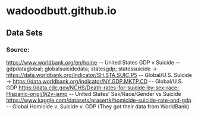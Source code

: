 # wadoodbutt.github.io
## Data Sets
### Source:
https://www.worldbank.org/en/home -- United States GDP v Suicide -- gdpdataglobal; globalsuicidedata; statesgdp; statessuicide
  -> https://data.worldbank.org/indicator/SH.STA.SUIC.P5 -- Global/U.S. Suicide
  -> https://data.worldbank.org/indicator/NY.GDP.MKTP.CD -- Global/U.S. GDP
https://data.cdc.gov/NCHS/Death-rates-for-suicide-by-sex-race-Hispanic-origi/9j2v-jamp -- United States' Sex/Race/Gender vs Suicide 
https://www.kaggle.com/datasets/prasertk/homicide-suicide-rate-and-gdp -- Global Homicide v. Suicide v. GDP (They got their data from WorldBank)
